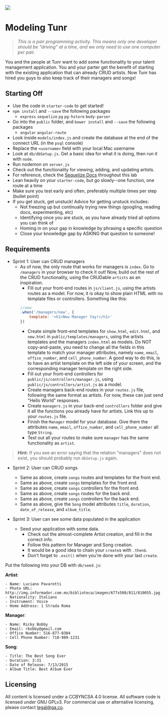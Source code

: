 <!--10:50 10 minutes for setup -->

![](https://ga-dash.s3.amazonaws.com/production/assets/logo-9f88ae6c9c3871690e33280fcf557f33.png)

# Modeling Tunr

> _This is a pair programming activity.  This means only one developer should be "driving" at a time, and we only need to use one computer per pair._

You and the people at Tunr want to add some functionality to your talent management application. You and your parter get the benefit of starting with the existing application that can already CRUD artists. Now Tunr has hired you guys to also keep track of their managers and songs!

<!--Show the fully functioning artist part first -->

## Starting Off

* Use the code in `starter-code` to get started!
* `npm install` and `--save` the following packages
	* `express` `sequelize` `pg` `pg-hstore` `body-parser`
* Go into the `public` folder, and `bower install` and `--save` the following packages
	* `angular` `angular-route`
* Look inside `models/index.js` and create the database at the end of the connect URL (in the `psql` console)
* Replace the `<username>` field with your local Mac username
* Look at `db/dbSetup.js`. Get a basic idea for what it is doing, then run it with `node`.
* Run nodemon on `server.js`
* Check out the functionality for viewing, adding, and updating artists.
* For reference, check the [Sequelize Docs](http://docs.sequelizejs.com/en/latest/) throughout this lab
* Lean heavily on your `starter-code`, but go slowly--one function, one route at a time
* Make sure you test early and often, preferably multiple times per step (bullet point)
* If you get stuck, get unstuck! Advice for getting unstuck includes:
	* Not freezing up but continually trying new things (googling, reading docs, experimenting, etc)
	* Identifying once you are stuck, as you have already tried all options you can think of
	* Homing in on your gap in knowledge by phrasing a specific question
	* Close your knowledge gap by ASKING that question to someone!

## Requirements

- Sprint 1: User can CRUD managers
  - As of now, the only route that works for managers is `index`.  Go to `/managers` in your browser to check it out!  Now, build out the rest of the CRUD functionality, using the CRUDable `artists` as an inspiration.
	  - Fill out your front-end routes in `js/client.js`, using the artists routes as a model.  For now, it is okay to show plain HTML with no template files or controllers.  Something like this: 
	```js
	//new
	.when('/managers/new', {
		template: '<h1>New Manager Yay!</h1>'
	})	
	```
	  - Create simple front-end templates for `show.html`, `edit.html`, and `new.html` in `public/templates/managers`, using the artists templates and the managers `index.html` as models.  Do NOT copy-and-paste, you need to change all the fields in this template to match your manager attributes, namely `name`, `email`, `office_number`, and `cell_phone_number`.  A good way to do this, is to have an artist template on the left side of your screen, and the corresponding manager template on the right side.
	  - Fill out your front-end controllers for `public/js/controllers/manager.js`, using `public/js/controllers/artist.js` as a model.
	  - Create managers back-end routes in your `routes.js` file, following the same format as artists.  For now, these can just send "Hello World" responses.
	  - Create `managers.js` in your back-end `controllers` folder and give it all the functions you already have for artists.  Link this up to your `routes.js` file.
	  - Finish the `Manager` model for your database. Give them the attributes `name`, `email`, `office_number`, and `cell_phone_number` all type `String`.
	  - Test out all your routes to make sure `manager` has the same functionality as `artist`.

>**Hint:** If you see an error saying that the relation "managers" does not exist, you should probably run `dbSetup.js` again.

- Sprint 2: User can CRUD songs
  - Same as above, create `songs` routes and templates for the front end.
  - Same as above, create `songs` templates for the front end.  
  - Same as above, create `songs` controllers for the front end.  
  - Same as above, create `songs` routes for the back end.
  - Same as above, create `songs` controllers for the back end.
  - Same as above, give the `Song` model attributes `title`, `duration`, `date_of_release`, and `album_title`.

- Sprint 3: User can see some data populated in the application

  - Seed your application with some data. 
  	- Check out the almost-complete Artist creation, and fill in the correct info.
	- Follow this pattern for Manager and Song creation.
	- It would be a good idea to chain your `create`s with `.then`s.  
	- Don't forget to `.exit()` when you're done with your last `create`.
  
Put the following into your DB with `db/seed.js`:

  **Artist**:  

    - Name: Luciano Pavarotti
    - Photo URL: http://img.informador.com.mx/biblioteca/imagen/677x508/811/810055.jpg
    - Nationality: Italiano
    - Instrument: Voice
    - Home Address: 1 Strada Roma

  **Manager**:  

    - Name: Ricky Bobby
    - Email: rbobby@gmail.com
    - Office Number: 516-877-0304  
    - Cell Phone Number: 718-989-1231

  **Song**:  
  
    - Title: The Best Song Ever
    - Duration: 3:31
    - Date of Release: 7/13/2015
    - Album Title: Best Album Ever

## Licensing
All content is licensed under a CC­BY­NC­SA 4.0 license.
All software code is licensed under GNU GPLv3. For commercial use or alternative licensing, please contact legal@ga.co.
